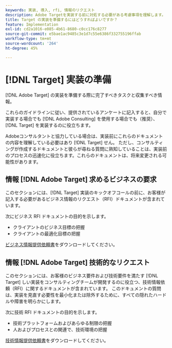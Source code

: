 ```yaml
---
keywords: 実装, 導入, rfi, 情報のリクエスト
description: Adobe Targetを実装する前に対処する必要がある考慮事項を理解します。 Target の実装を準備する際に、必要なタスクを完了し、情報を収集します。
title: Target の実装を準備するにはどうすればよいですか？
feature: Implementation
exl-id: cd2a1016-e085-4b61-8680-c0cc176c8277
source-git-commit: e5bae1ac9485c3e1d7c55e6386f332755196ffab
workflow-type: tm+mt
source-wordcount: '264'
ht-degree: 45%

---
```


# [!DNL Target] 実装の準備

[!DNL Adobe Target] の実装を準備する際に完了すべきタスクと収集すべき情報。

これらのガイドラインに従い、提供されているアンケートに記入すると、自分で実装する場合でも [!DNL Adobe Consulting] を使用する場合でも（推奨）、[!DNL Target] を実装するのに役立ちます。

Adobeコンサルタントと協力している場合は、実装前にこれらのドキュメントの内容を理解している必要はあり [!DNL Target] せん。 ただし、コンサルティングが作成するドキュメントと彼らが尋ねる質問に熟知していることは、実装前のプロセスの迅速化に役立ちます。これらのドキュメントは、将来変更される可能性があります。

## 情報 [!DNL Adobe Target] 求めるビジネスの要求

このセクションには、[!DNL Target] 実装のキックオフコールの前に、お客様が記入する必要があるビジネス情報のリクエスト（RFI）ドキュメントが含まれています。

次にビジネス RFI ドキュメントの目的を示します。

* クライアントのビジネス目標の把握
* クライアントの最適化目標の把握

[ビジネス情報提供依頼書](assets/business-rfi.docx)をダウンロードしてください。

## 情報 [!DNL Adobe Target] 技術的なリクエスト

このセクションには、お客様のビジネス要件および技術要件を満たす [!DNL Target] しい実装をコンサルティングチームが開発するのに役立つ、技術情報依頼（RFI）に関するドキュメントが含まれています。 このドキュメントの質問は、実装を見直す必要性を最小化または除外するために、すべての隠れたハードルや障害を明らかにします。

次に技術 RFI ドキュメントの目的を示します。

* 技術プラットフォームおよびあらゆる制限の把握
* 人およびプロセスとの関連で、技術環境の把握

[技術情報提供依頼書](assets/technical-rfi.docx)をダウンロードしてください。
